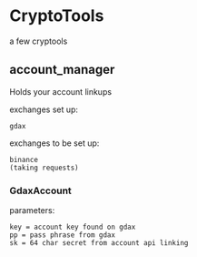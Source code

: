 # CryptoTools
a few cryptools


## account_manager
Holds your account linkups

exchanges set up:

    gdax

exchanges to be set up:
    
    binance
    (taking requests)
    

### GdaxAccount
parameters:


    key = account key found on gdax
    pp = pass phrase from gdax
    sk = 64 char secret from account api linking

